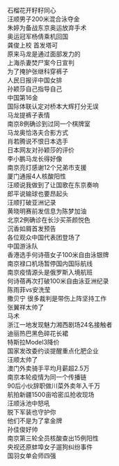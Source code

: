 石榴花开籽籽同心  
汪顺男子200米混合泳夺金  
朱婷为备战东京奥运放弃手术  
奥运冠军杨倩乘机回国  
龚俊上校 首发塔可  
原来马龙是通过面部发力的  
上海杀妻焚尸案今日宣判  
为了掩护张继科穿裤子  
人民日报评中国女排  
孙颖莎自己指导自己  
中国第16金  
国际体联认定对桥本大辉打分无误  
马龙提裤子表情  
南京8例确诊到过同一个棋牌室  
马龙奥恰洛夫合影方式  
肖若腾说不恨日本选手  
日本网友对孙颖莎的评价  
李小鹏马龙长得好像  
南京亮灯感谢12个兄弟市支援  
厦门通报4人核酸阳性  
汪顺说我做到了让国歌在东京奏响  
郎平说输球也要昂起头  
汪顺打破亚洲记录  
黄晓明赛前发信息为陈梦加油  
北京2例确诊在长沙买茶颜悦色  
沉香如屑首发预告  
各位观众中国代表团登场了  
中国游泳队  
香港选手何诗蓓女子100米自由泳银牌  
南京禄口机场暂停国内国际航线  
南京疫情源头是俄罗斯入境航班  
何诗蓓再次打破100米自由泳亚洲纪录  
陈雨菲vs安洗莹  
撒贝宁 很多裁判是带伤上阵坚持工作  
张翼祥太帅了  
马术  
浙江一地发现魅力湘西剧场24名接触者  
迪丽热巴黑色碎花长裙  
特斯拉Model3降价  
国家发改委约谈提醒重点化肥企业  
汪顺太帅了  
澳门外卖骑手平均月薪超2.5万  
南京本轮疫情为同一个传播链  
90后小伙辞职做川菜外卖年入千万  
航拍新疆1500亩哈密瓜抢收现场  
汪顺泳池中怒吼  
脱下军装也守护你  
他们不是为了拿金牌  
孙佳俊好帅  
南京第三轮全员核酸查出15例阳性  
央视还原蚌埠女子遛狗纠纷事件  
国羽女单会师四强  
